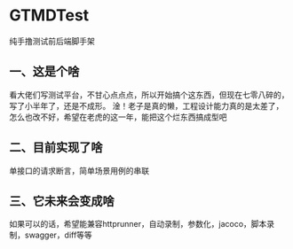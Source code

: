 # GTMDTest
纯手撸测试前后端脚手架
## 一、这是个啥
看大佬们写测试平台，不甘心点点点，所以开始搞个这东西，但现在七零八碎的，写了小半年了，还是不成形。
淦！老子是真的懒，工程设计能力真的是太差了，怎么也改不好，希望在老虎的这一年，能把这个烂东西搞成型吧
## 二、目前实现了啥
单接口的请求断言，简单场景用例的串联
## 三、它未来会变成啥
如果可以的话，希望能兼容httprunner，自动录制，参数化，jacoco，脚本录制，swagger，diff等等
